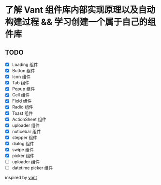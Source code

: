 # 了解 Vant 组件库内部实现原理以及自动构建过程 && 学习创建一个属于自己的组件库

## TODO

- [x] Loading 组件
- [x] Button 组件
- [x] Icon 组件
- [x] Tab 组件
- [x] Popup 组件
- [x] Cell 组件
- [x] Field 组件
- [x] Radio 组件
- [x] Toast 组件
- [x] ActionSheet 组件
- [x] uploader 组件
- [x] noticebar 组件
- [x] stepper 组件
- [x] dialog 组件
- [x] swipe 组件
- [x] picker 组件
- [ ] uploader 组件
- [ ] datetime picker 组件

inspired by [vant](https://youzan.github.io/vant/#/zh-CN/intro)
